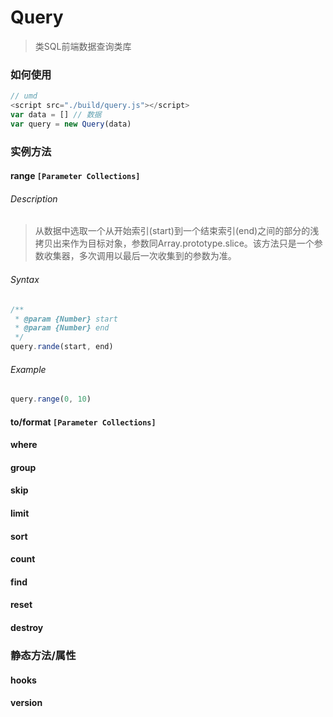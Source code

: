 # Query

> 类SQL前端数据查询类库


### 如何使用
```javascript
// umd
<script src="./build/query.js"></script>
var data = [] // 数据
var query = new Query(data)
```

### 实例方法
#### range  `[Parameter Collections]` 

###### Description
> 从数据中选取一个从开始索引(start)到一个结束索引(end)之间的部分的浅拷贝出来作为目标对象，参数同Array.prototype.slice。该方法只是一个参数收集器，多次调用以最后一次收集到的参数为准。
###### Syntax
```javascript
/**
 * @param {Number} start
 * @param {Number} end 
 */
query.rande(start, end)
```
###### Example
```javascript
query.range(0, 10)
```
#### to/format  `[Parameter Collections]` 


#### where

#### group

#### skip

#### limit

#### sort

#### count

#### find

#### reset

#### destroy

### 静态方法/属性

#### hooks

#### version